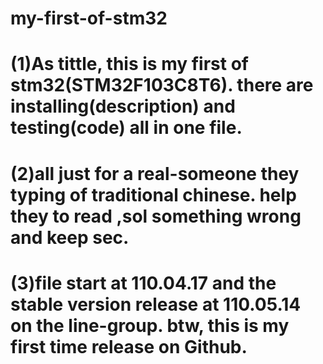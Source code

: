 # my-first-of-stm32
# (1)As tittle, this is my first of stm32(STM32F103C8T6). there are installing(description) and testing(code) all in one file. 
# (2)all just for a real-someone they typing of traditional chinese. help they to read ,sol something wrong and keep sec. 
# (3)file start at 110.04.17 and the stable version release at 110.05.14 on the line-group. btw, this is my first time release on Github.
#
